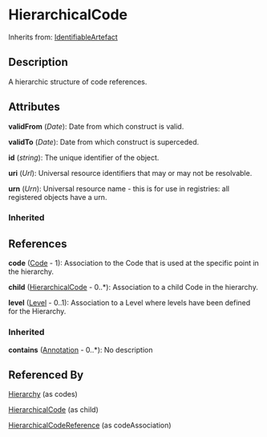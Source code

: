 
# HierarchicalCode

Inherits from: [IdentifiableArtefact](../Base/IdentifiableArtefact.md)



## Description

A hierarchic structure of code references.


## Attributes

**validFrom** (*Date*): Date from which construct is valid.

**validTo** (*Date*): Date from which construct is superceded.

**id** (*string*): The unique identifier of the object.

**uri** (*Url*): Universal resource identifiers that may or may not be resolvable.

**urn** (*Urn*): Universal resource name - this is for use in registries: all registered objects have a urn.

### Inherited



## References

**code** ([Code](../Codelists/Code.md) - 1): Association to the Code that is used at the specific point in the hierarchy.

**child** ([HierarchicalCode](HierarchicalCode.md) - 0..*): Association to a child Code in the hierarchy.

**level** ([Level](Level.md) - 0..1): Association to a Level where levels have been defined for the Hierarchy.

### Inherited

**contains** ([Annotation](../Base/Annotation.md) - 0..*): No description


## Referenced By

[Hierarchy](Hierarchy.md) (as codes)

[HierarchicalCode](HierarchicalCode.md) (as child)

[HierarchicalCodeReference](../HybridCodelistMap/HierarchicalCodeReference.md) (as codeAssociation)


